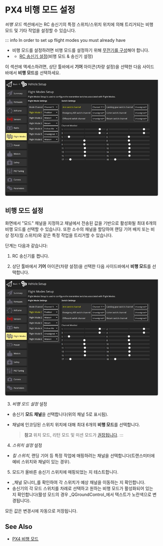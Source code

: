 # PX4 비행 모드 설정

_비행 모드_ 섹션에서는 RC 송신기의 특정 스위치/스위치 위치에 의해 트리거되는 비행 모드 및 기타 작업을 설정할 수 있습니다.

::: info
In order to set up flight modes you must already have

- 비행 모드를 설정하려면 비행 모드를 설정하기 위해 [무전기를 구성](../setup_view/radio.md)해야 합니다.
- - [RC 송신기 설정](../setup_view/FlightModes.md#transmitter-setup)(비행 모드 & 송신기 설정)

이 섹션에 액세스하려면, 상단 툴바에서 **기어** 아이콘(차량 설정)을 선택한 다음 사이드바에서 **비행 모드**를 선택하세요.

![비행 모드 단일 채널](../../../assets/setup/flight_modes/px4_single_channel.jpg)

## 비행 모드 설정

화면에서 "모드" 채널을 지정하고 채널에서 전송된 값을 기반으로 활성화될 최대 6개의 비행 모드를 선택할 수 있습니다.
또한 소수의 채널을 할당하여 랜딩 기어 배치 또는 비상 정지(킬 스위치)와 같은 특정 작업을 트리거할 수 있습니다.

단계는 다음과 같습니다:

1. RC 송신기를 켭니다.

2. 상단 툴바에서 **기어** 아이콘(차량 설정)을 선택한 다음 사이드바에서 **비행 모드**를 선택합니다.

  ![비행 모드 단일 채널](../../../assets/setup/flight_modes/px4_single_channel.jpg)

3. _비행 모드 설정_ 설정

  - 송신기 **모드 채널**을 선택합니다(위의 채널 5로 표시됨).
  - 채널에 인코딩된 스위치 위치에 대해 최대 6개의 **비행 모드**를 선택합니다.

    > **참고** 위치 모드, 리턴 모드 및 미션 모드가 [권장됩니다](https://docs.px4.io/master/en/config/flight_mode.html#what-flight-modes-and-switches-should-i-set).
    > :::

4. _스위치 설정_ 설정

  - _킬 스위치_, 랜딩 기어 등 특정 작업에 매핑하려는 채널을 선택합니다(트랜스미터에 예비 스위치와 채널이 있는 경우).

5. 모드가 올바른 송신기 스위치에 매핑되었는 지 테스트합니다.
  - _채널 모니터_를 확인하여 각 스위치가 예상 채널을 이동하는 지 확인합니다.
  - 송신기의 각 모드 스위치를 차례로 선택하고 원하는 비행 모드가 활성화되어 있는 지 확인합니다(활성 모드의 경우 _QGroundControl_에서 텍스트가 노란색으로 변경됩니다).

모든 값은 변경시에 자동으로 저장됩니다.

## See Also

- [PX4 비행 모드 ](https://docs.px4.io/en/flight_modes/)
